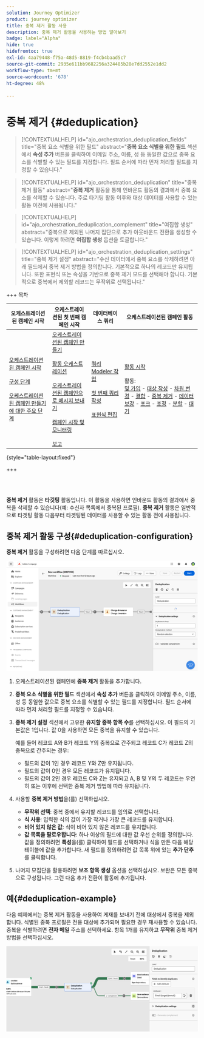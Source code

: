 ```yaml
---
solution: Journey Optimizer
product: journey optimizer
title: 중복 제거 활동 사용
description: 중복 제거 활동을 사용하는 방법 알아보기
badge: label="Alpha"
hide: true
hidefromtoc: true
exl-id: 4aa79448-f75a-48d5-8819-f4cb4baad5c7
source-git-commit: 2935e611bb9682256a324485b28e7dd2552e1dd2
workflow-type: tm+mt
source-wordcount: '678'
ht-degree: 48%

---
```


# 중복 제거 {#deduplication}

>[!CONTEXTUALHELP]
>id="ajo_orchestration_deduplication_fields"
>title="중복 요소 식별을 위한 필드"
>abstract="**중복 요소 식별을 위한 필드** 섹션에서 **속성 추가** 버튼을 클릭하여 이메일 주소, 이름, 성 등 동일한 값으로 중복 요소를 식별할 수 있는 필드를 지정합니다. 필드 순서에 따라 먼저 처리할 필드를 지정할 수 있습니다."

>[!CONTEXTUALHELP]
>id="ajo_orchestration_deduplication"
>title="중복 제거 활동"
>abstract="**중복 제거** 활동을 통해 인바운드 활동의 결과에서 중복 요소를 삭제할 수 있습니다. 주로 타기팅 활동 이후와 대상 데이터를 사용할 수 있는 활동 이전에 사용됩니다."

>[!CONTEXTUALHELP]
>id="ajo_orchestration_deduplication_complement"
>title="여집합 생성"
>abstract="중복으로 제외된 나머지 집단으로 추가 아웃바운드 전환을 생성할 수 있습니다. 이렇게 하려면 **여집합 생성** 옵션을 토글합니다."

>[!CONTEXTUALHELP]
>id="ajo_orchestration_deduplication_settings"
>title="중복 제거 설정"
>abstract="수신 데이터에서 중복 요소를 삭제하려면 아래 필드에서 중복 제거 방법을 정의합니다. 기본적으로 하나의 레코드만 유지됩니다. 또한 표현식 또는 속성을 기반으로 중복 제거 모드를 선택해야 합니다. 기본적으로 중복에서 제외할 레코드는 무작위로 선택됩니다."

+++ 목차

| 오케스트레이션된 캠페인 시작 | 오케스트레이션된 첫 번째 캠페인 시작 | 데이터베이스 쿼리 | 오케스트레이션된 캠페인 활동 |
|---|---|---|---|
| [오케스트레이션된 캠페인 시작](gs-orchestrated-campaigns.md)<br/><br/>[구성 단계](configuration-steps.md)<br/><br/>[오케스트레이션된 캠페인 만들기에 대한 주요 단계](gs-campaign-creation.md) | [오케스트레이션된 캠페인 만들기](create-orchestrated-campaign.md)<br/><br/>[활동 오케스트레이션](orchestrate-activities.md)<br/><br/>[오케스트레이션된 캠페인으로 메시지 보내기](send-messages.md)<br/><br/>[캠페인 시작 및 모니터링](start-monitor-campaigns.md)<br/><br/>[보고](reporting-campaigns.md) | [쿼리 Modeler 작업](orchestrated-query-modeler.md)<br/><br/>[첫 번째 쿼리 작성](build-query.md)<br/><br/>[표현식 편집](edit-expressions.md) | [활동 시작](activities/about-activities.md)<br/><br/>활동:<br/>[및 가입](activities/and-join.md) - [대상 작성](activities/build-audience.md) - [차원 변경](activities/change-dimension.md) - [결합](activities/combine.md) - [중복 제거](activities/deduplication.md) - [데이터 보강](activities/enrichment.md) - [포크](activities/fork.md) - [조정](activities/reconciliation.md) - [분할](activities/split.md) - [대기](activities/wait.md) |

{style="table-layout:fixed"}

+++

<br/><br/>

**중복 제거** 활동은 **타깃팅** 활동입니다. 이 활동을 사용하면 인바운드 활동의 결과에서 중복을 삭제할 수 있습니다(예: 수신자 목록에서 중복된 프로필). **중복 제거** 활동은 일반적으로 타겟팅 활동 다음부터 타겟팅된 데이터를 사용할 수 있는 활동 전에 사용됩니다.

## 중복 제거 활동 구성{#deduplication-configuration}

**중복 제거** 활동을 구성하려면 다음 단계를 따르십시오.

![](../assets/workflow-deduplication.png)

1. 오케스트레이션된 캠페인에 **중복 제거** 활동을 추가합니다.

1. **중복 요소 식별을 위한 필드** 섹션에서 **속성 추가** 버튼을 클릭하여 이메일 주소, 이름, 성 등 동일한 값으로 중복 요소를 식별할 수 있는 필드를 지정합니다. 필드 순서에 따라 먼저 처리할 필드를 지정할 수 있습니다.

1. **중복 제거 설정** 섹션에서 고유한 **유지할 중복 항목 수**&#x200B;를 선택하십시오. 이 필드의 기본값은 1입니다. 값 0을 사용하면 모든 중복을 유지할 수 있습니다.

   예를 들어 레코드 A와 B가 레코드 Y의 중복으로 간주되고 레코드 C가 레코드 Z의 중복으로 간주되는 경우:

   * 필드의 값이 1인 경우 레코드 Y와 Z만 유지됩니다.
   * 필드의 값이 0인 경우 모든 레코드가 유지됩니다.
   * 필드의 값이 2인 경우 레코드 C와 Z는 유지되고 A, B 및 Y의 두 레코드는 우연히 또는 이후에 선택한 중복 제거 방법에 따라 유지됩니다.

1. 사용할 **중복 제거 방법**&#x200B;을(를) 선택하십시오.

   * **무작위 선택**: 중복 중에서 유지할 레코드를 임의로 선택합니다.
   * **식 사용**: 입력한 식의 값이 가장 작거나 가장 큰 레코드를 유지합니다.
   * **비어 있지 않은 값**: 식이 비어 있지 않은 레코드를 유지합니다.
   * **값 목록을 팔로우합니다**: 하나 이상의 필드에 대한 값 우선 순위를 정의합니다. 값을 정의하려면 **특성**&#x200B;을(를) 클릭하여 필드를 선택하거나 식을 만든 다음 해당 테이블에 값을 추가합니다. 새 필드를 정의하려면 값 목록 위에 있는 **추가 단추**&#x200B;를 클릭합니다.

1. 나머지 모집단을 활용하려면 **보조 항목 생성** 옵션을 선택하십시오. 보완은 모든 중복으로 구성됩니다. 그런 다음 추가 전환이 활동에 추가됩니다.

## 예{#deduplication-example}

다음 예제에서는 중복 제거 활동을 사용하여 게재를 보내기 전에 대상에서 중복을 제외합니다. 식별된 중복 프로필은 전용 대상에 추가되며 필요한 경우 재사용할 수 있습니다. 중복을 식별하려면 **전자 메일** 주소를 선택하세요. 항목 1개를 유지하고 **무작위** 중복 제거 방법을 선택하십시오.

![](../assets/workflow-deduplication-example.png)
